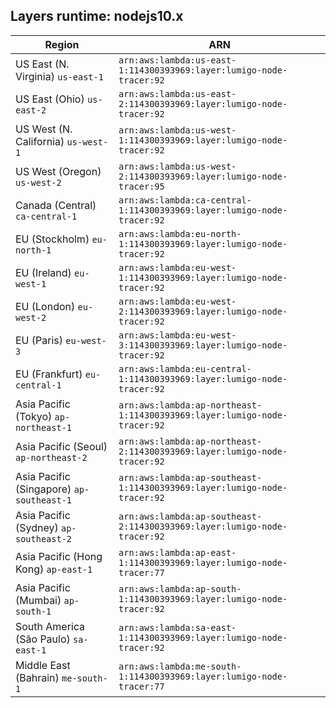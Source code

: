 Layers runtime: nodejs10.x
----
| Region | ARN |
| --- | --- |
|US East (N. Virginia)  `us-east-1`|`arn:aws:lambda:us-east-1:114300393969:layer:lumigo-node-tracer:92`|
|US East (Ohio)  `us-east-2`|`arn:aws:lambda:us-east-2:114300393969:layer:lumigo-node-tracer:92`|
|US West (N. California)  `us-west-1`|`arn:aws:lambda:us-west-1:114300393969:layer:lumigo-node-tracer:92`|
|US West (Oregon)  `us-west-2`|`arn:aws:lambda:us-west-2:114300393969:layer:lumigo-node-tracer:95`|
|Canada (Central)  `ca-central-1`|`arn:aws:lambda:ca-central-1:114300393969:layer:lumigo-node-tracer:92`|
|EU (Stockholm)  `eu-north-1`|`arn:aws:lambda:eu-north-1:114300393969:layer:lumigo-node-tracer:92`|
|EU (Ireland)  `eu-west-1`|`arn:aws:lambda:eu-west-1:114300393969:layer:lumigo-node-tracer:92`|
|EU (London)  `eu-west-2`|`arn:aws:lambda:eu-west-2:114300393969:layer:lumigo-node-tracer:92`|
|EU (Paris)  `eu-west-3`|`arn:aws:lambda:eu-west-3:114300393969:layer:lumigo-node-tracer:92`|
|EU (Frankfurt)  `eu-central-1`|`arn:aws:lambda:eu-central-1:114300393969:layer:lumigo-node-tracer:92`|
|Asia Pacific (Tokyo)  `ap-northeast-1`|`arn:aws:lambda:ap-northeast-1:114300393969:layer:lumigo-node-tracer:92`|
|Asia Pacific (Seoul)  `ap-northeast-2`|`arn:aws:lambda:ap-northeast-2:114300393969:layer:lumigo-node-tracer:92`|
|Asia Pacific (Singapore)  `ap-southeast-1`|`arn:aws:lambda:ap-southeast-1:114300393969:layer:lumigo-node-tracer:92`|
|Asia Pacific (Sydney)  `ap-southeast-2`|`arn:aws:lambda:ap-southeast-2:114300393969:layer:lumigo-node-tracer:92`|
|Asia Pacific (Hong Kong)  `ap-east-1`|`arn:aws:lambda:ap-east-1:114300393969:layer:lumigo-node-tracer:77`|
|Asia Pacific (Mumbai)  `ap-south-1`|`arn:aws:lambda:ap-south-1:114300393969:layer:lumigo-node-tracer:92`|
|South America (São Paulo)  `sa-east-1`|`arn:aws:lambda:sa-east-1:114300393969:layer:lumigo-node-tracer:92`|
|Middle East (Bahrain)  `me-south-1`|`arn:aws:lambda:me-south-1:114300393969:layer:lumigo-node-tracer:77`|
